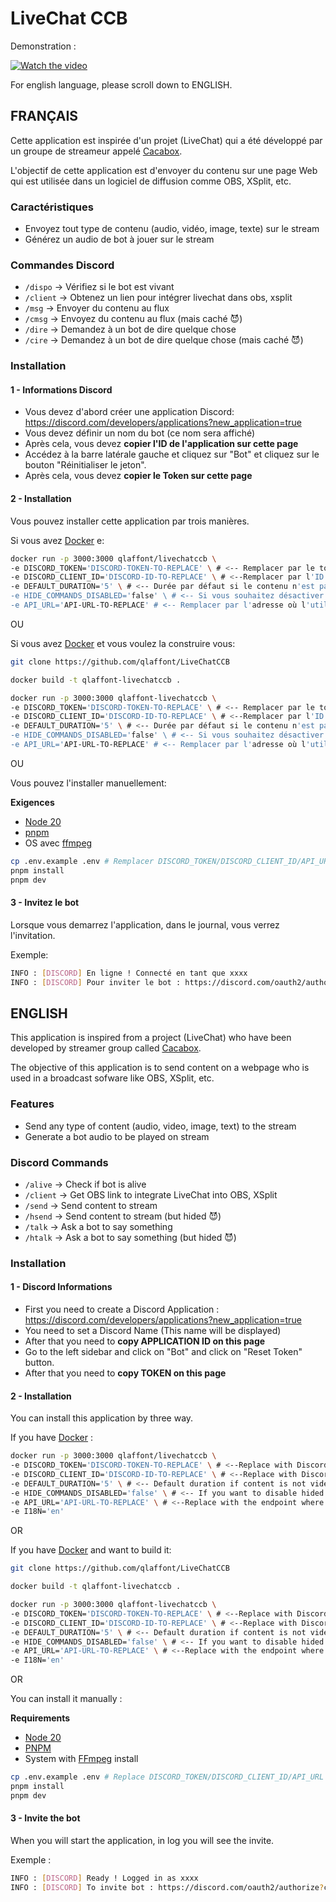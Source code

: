 # LiveChat CCB

Demonstration :

[![Watch the video](https://img.youtube.com/vi/SVI3SKVrznE/default.jpg)](https://youtu.be/SVI3SKVrznE)

For english language, please scroll down to ENGLISH.

## FRANÇAIS

Cette application est inspirée d'un projet (LiveChat) qui a été développé par un groupe de streameur appelé [Cacabox](https://www.youtube.com/channel/uc6izvpg2aik83k-rqs6agma).

L'objectif de cette application est d'envoyer du contenu sur une page Web qui est utilisée dans un logiciel de diffusion comme OBS, XSplit, etc.

### Caractéristiques

- Envoyez tout type de contenu (audio, vidéo, image, texte) sur le stream
- Générez un audio de bot à jouer sur le stream

### Commandes Discord

- `/dispo` -> Vérifiez si le bot est vivant
- `/client` -> Obtenez un lien pour intégrer livechat dans obs, xsplit
- `/msg` -> Envoyer du contenu au flux
- `/cmsg` -> Envoyez du contenu au flux (mais caché 😈)
- `/dire` -> Demandez à un bot de dire quelque chose
- `/cire` -> Demandez à un bot de dire quelque chose (mais caché 😈)

### Installation

#### 1 - Informations Discord

- Vous devez d'abord créer une application Discord: https://discord.com/developers/applications?new_application=true
- Vous devez définir un nom du bot (ce nom sera affiché)
- Après cela, vous devez **copier l'ID de l'application sur cette page**
- Accédez à la barre latérale gauche et cliquez sur "Bot" et cliquez sur le bouton "Réinitialiser le jeton".
- Après cela, vous devez **copier le Token sur cette page**

#### 2 - Installation

Vous pouvez installer cette application par trois manières.

Si vous avez [Docker](https://www.docker.com/get-started/) e:

```bash
docker run -p 3000:3000 qlaffont/livechatccb \
-e DISCORD_TOKEN='DISCORD-TOKEN-TO-REPLACE' \ # <-- Remplacer par le token Discord
-e DISCORD_CLIENT_ID='DISCORD-ID-TO-REPLACE' \ # <--Remplacer par l'ID de l'application Discord
-e DEFAULT_DURATION='5' \ # <-- Durée par défaut si le contenu n'est pas vidéo ou audio
-e HIDE_COMMANDS_DISABLED='false' \ # <-- Si vous souhaitez désactiver les commandes masquées, vous pouvez modifier la valeur de 'false' à 'true'
-e API_URL='API-URL-TO-REPLACE' # <-- Remplacer par l'adresse où l'utilisateur se connectera (Ex: https://livechat.domainname.com)
```

OU

Si vous avez [Docker](https://www.docker.com/get-started/) et vous voulez la construire vous:

```bash
git clone https://github.com/qlaffont/LiveChatCCB

docker build -t qlaffont-livechatccb .

docker run -p 3000:3000 qlaffont-livechatccb \
-e DISCORD_TOKEN='DISCORD-TOKEN-TO-REPLACE' \ # <-- Remplacer par le token Discord
-e DISCORD_CLIENT_ID='DISCORD-ID-TO-REPLACE' \ # <--Remplacer par l'ID de l'application Discord
-e DEFAULT_DURATION='5' \ # <-- Durée par défaut si le contenu n'est pas vidéo ou audio
-e HIDE_COMMANDS_DISABLED='false' \ # <-- Si vous souhaitez désactiver les commandes masquées, vous pouvez modifier la valeur de 'false' à 'true'
-e API_URL='API-URL-TO-REPLACE' # <-- Remplacer par l'adresse où l'utilisateur se connectera (Ex: https://livechat.domainname.com)
```

OU

Vous pouvez l'installer manuellement:

**Exigences**
- [Node 20](https://nodejs.org/en)
- [pnpm](https://pnpm.io/fr/installation)
- OS avec [ffmpeg](https://ffmpeg.org/)

```bash
cp .env.example .env # Remplacer DISCORD_TOKEN/DISCORD_CLIENT_ID/API_URL avec vos informations
pnpm install
pnpm dev
```

#### 3 - Invitez le bot

Lorsque vous demarrez l'application, dans le journal, vous verrez l'invitation.

Exemple:

```bash
INFO : [DISCORD] En ligne ! Connecté en tant que xxxx
INFO : [DISCORD] Pour inviter le bot : https://discord.com/oauth2/authorize?client_id=xxxx&scope=bot
```


## ENGLISH

This application is inspired from a project (LiveChat) who have been developed by streamer group called [Cacabox](https://www.youtube.com/channel/UC6izVPg2AiK83K-rqS6AgmA).

The objective of this application is to send content on a webpage who is used in a broadcast sofware like OBS, XSplit, etc.

### Features

- Send any type of content (audio, video, image, text) to the stream
- Generate a bot audio to be played on stream

### Discord Commands

- `/alive` -> Check if bot is alive
- `/client` -> Get OBS link to integrate LiveChat into OBS, XSplit
- `/send` -> Send content to stream
- `/hsend` -> Send content to stream (but hided 😈)
- `/talk` -> Ask a bot to say something
- `/htalk` -> Ask a bot to say something (but hided 😈)

### Installation

#### 1 - Discord Informations

- First you need to create a Discord Application : https://discord.com/developers/applications?new_application=true
- You need to set a Discord Name (This name will be displayed)
- After that you need to **copy APPLICATION ID on this page**
- Go to the left sidebar and click on "Bot" and click on "Reset Token" button.
- After that you need to **copy TOKEN on this page**

#### 2 - Installation

You can install this application by three way.

If you have [Docker](https://www.docker.com/get-started/) : 

```bash
docker run -p 3000:3000 qlaffont/livechatccb \
-e DISCORD_TOKEN='DISCORD-TOKEN-TO-REPLACE' \ # <--Replace with Discord Token
-e DISCORD_CLIENT_ID='DISCORD-ID-TO-REPLACE' \ # <--Replace with Discord Application Id
-e DEFAULT_DURATION='5' \ # <-- Default duration if content is not video or audio
-e HIDE_COMMANDS_DISABLED='false' \ # <-- If you want to disable hided commands, you can change the value from 'false' to 'true'
-e API_URL='API-URL-TO-REPLACE' \ # <--Replace with the endpoint where user will connect (Ex: https://livechat.domainname.com)
-e I18N='en'
```

OR

If you have [Docker](https://www.docker.com/get-started/) and want to build it: 

```bash
git clone https://github.com/qlaffont/LiveChatCCB

docker build -t qlaffont-livechatccb .

docker run -p 3000:3000 qlaffont-livechatccb \
-e DISCORD_TOKEN='DISCORD-TOKEN-TO-REPLACE' \ # <--Replace with Discord Token
-e DISCORD_CLIENT_ID='DISCORD-ID-TO-REPLACE' \ # <--Replace with Discord Application Id
-e DEFAULT_DURATION='5' \ # <-- Default duration if content is not video or audio
-e HIDE_COMMANDS_DISABLED='false' \ # <-- If you want to disable hided commands, you can change the value from 'false' to 'true'
-e API_URL='API-URL-TO-REPLACE' \ # <--Replace with the endpoint where user will connect (Ex: https://livechat.domainname.com)
-e I18N='en'
```

OR

You can install it manually :

**Requirements**
- [Node 20](https://nodejs.org/en)
- [PNPM](https://pnpm.io/en/installation)
- System with [FFmpeg](https://ffmpeg.org/) install

```bash
cp .env.example .env # Replace DISCORD_TOKEN/DISCORD_CLIENT_ID/API_URL with your informations
pnpm install
pnpm dev
```

#### 3 - Invite the bot

When you will start the application, in log you will see the invite.

Exemple :

```bash
INFO : [DISCORD] Ready ! Logged in as xxxx
INFO : [DISCORD] To invite bot : https://discord.com/oauth2/authorize?client_id=xxxx&scope=bot
```
